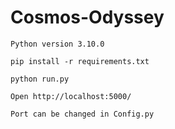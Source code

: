 # Cosmos-Odyssey


```
Python version 3.10.0

pip install -r requirements.txt

python run.py

Open http://localhost:5000/

Port can be changed in Config.py
```
